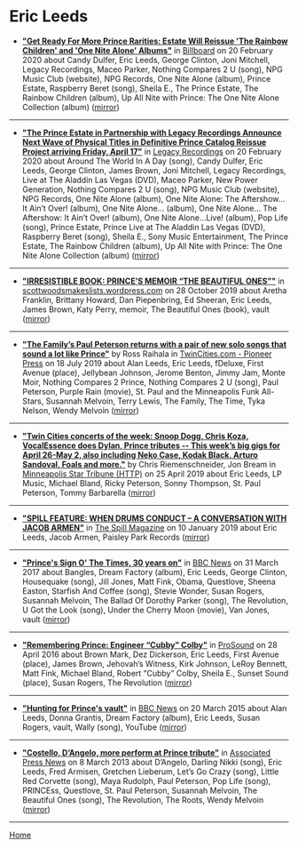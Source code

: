 # Eric Leeds

 - [**"Get Ready For More Prince Rarities: Estate Will Reissue 'The Rainbow Children' and 'One Nite Alone' Albums"**](https://www.billboard.com/articles/columns/rock/8551497/prince-estate-reissuing-live-early-2000s-studio-album) in [Billboard](https://www.billboard.com/) on 20 February 2020 about Candy Dulfer, Eric Leeds, George Clinton, Joni Mitchell, Legacy Recordings, Maceo Parker, Nothing Compares 2 U (song), NPG Music Club (website), NPG Records, One Nite Alone (album), Prince Estate, Raspberry Beret (song), Sheila E., The Prince Estate, The Rainbow Children (album), Up All Nite with Prince: The One Nite Alone Collection (album) ([mirror](https://web.archive.org/web/*/https://www.billboard.com/articles/columns/rock/8551497/prince-estate-reissuing-live-early-2000s-studio-album))

----

 - [**"The Prince Estate in Partnership with Legacy Recordings Announce Next Wave of Physical Titles in Definitive Prince Catalog Reissue Project arriving Friday, April 17"**](https://www.legacyrecordings.com/2020/02/20/the-prince-estate-in-partnership-with-legacy-recordings-announce-next-wave-of-physical-titles-in-definitive-prince-catalog-reissue-project-arriving-friday-april-17/) in [Legacy Recordings](https://www.legacyrecordings.com/) on 20 February 2020 about Around The World In A Day (song), Candy Dulfer, Eric Leeds, George Clinton, James Brown, Joni Mitchell, Legacy Recordings, Live at The Aladdin Las Vegas (DVD), Maceo Parker, New Power Generation, Nothing Compares 2 U (song), NPG Music Club (website), NPG Records, One Nite Alone (album), One Nite Alone: The Aftershow…It Ain’t Over! (album), One Nite Alone… (album), One Nite Alone… The Aftershow: It Ain’t Over! (album), One Nite Alone…Live! (album), Pop Life (song), Prince Estate, Prince Live at The Aladdin Las Vegas (DVD), Raspberry Beret (song), Sheila E., Sony Music Entertainment, The Prince Estate, The Rainbow Children (album), Up All Nite with Prince: The One Nite Alone Collection (album) ([mirror](https://web.archive.org/web/*/https://www.legacyrecordings.com/2020/02/20/the-prince-estate-in-partnership-with-legacy-recordings-announce-next-wave-of-physical-titles-in-definitive-prince-catalog-reissue-project-arriving-friday-april-17/))

----

 - [**"IRRESISTIBLE BOOK: PRINCE’S MEMOIR “THE BEAUTIFUL ONES”"**](https://scottwoodsmakeslists.wordpress.com/2019/10/27/irresistible-book-princes-memoir-the-beautiful-ones/) in [scottwoodsmakeslists.wordpress.com](https://scottwoodsmakeslists.wordpress.com/) on 28 October 2019 about Aretha Franklin, Brittany Howard, Dan Piepenbring, Ed Sheeran, Eric Leeds, James Brown, Katy Perry, memoir, The Beautiful Ones (book), vault ([mirror](https://web.archive.org/web/*/https://scottwoodsmakeslists.wordpress.com/2019/10/27/irresistible-book-princes-memoir-the-beautiful-ones/))

----

 - [**"The Family’s Paul Peterson returns with a pair of new solo songs that sound a lot like Prince"**](https://www.twincities.com/2019/07/18/the-familys-paul-peterson-returns-with-a-pair-of-new-solo-songs-that-sound-a-lot-like-prince/) by Ross Raihala in [TwinCities.com - Pioneer Press](https://www.twincities.com/) on 18 July 2019 about Alan Leeds, Eric Leeds, fDeluxe, First Avenue (place), Jellybean Johnson, Jerome Benton, Jimmy Jam, Monte Moir, Nothing Compares 2 Prince, Nothing Compares 2 U (song), Paul Peterson, Purple Rain (movie), St. Paul and the Minneapolis Funk All-Stars, Susannah Melvoin, Terry Lewis, The Family, The Time, Tyka Nelson, Wendy Melvoin ([mirror](https://web.archive.org/web/*/https://www.twincities.com/2019/07/18/the-familys-paul-peterson-returns-with-a-pair-of-new-solo-songs-that-sound-a-lot-like-prince/))

----

 - [**"Twin Cities concerts of the week: Snoop Dogg, Chris Koza, VocalEssence does Dylan, Prince tributes -- This week’s big gigs for April 26-May 2, also including Neko Case, Kodak Black, Arturo Sandoval, Foals and more."**](http://www.startribune.com/twin-cities-concerts-of-the-week-snoop-dogg-chris-koza-vocalessence-does-dylan-prince-tributes/509061512/) by Chris Riemenschneider, Jon Bream in [Minneapolis Star Tribune (HTTP)](http://www.startribune.com/) on 25 April 2019 about Eric Leeds, LP Music, Michael Bland, Ricky Peterson, Sonny Thompson, St. Paul Peterson, Tommy Barbarella ([mirror](https://web.archive.org/web/*/http://www.startribune.com/twin-cities-concerts-of-the-week-snoop-dogg-chris-koza-vocalessence-does-dylan-prince-tributes/509061512/))

----

 - [**"SPILL FEATURE: WHEN DRUMS CONDUCT – A CONVERSATION WITH JACOB ARMEN"**](http://spillmagazine.com/spill-feature-when-drums-conduct-a-conversation-with-jacob-armen/) in [The Spill Magazine](http://spillmagazine.com/) on 10 January 2019 about Eric Leeds, Jacob Armen, Paisley Park Records ([mirror](https://web.archive.org/web/*/http://spillmagazine.com/spill-feature-when-drums-conduct-a-conversation-with-jacob-armen/))

----

 - [**"Prince's Sign O' The Times, 30 years on"**](https://www.bbc.com/news/entertainment-arts-39441461) in [BBC News](https://www.bbc.com/news/) on 31 March 2017 about Bangles, Dream Factory (album), Eric Leeds, George Clinton, Housequake (song), Jill Jones, Matt Fink, Obama, Questlove, Sheena Easton, Starfish And Coffee (song), Stevie Wonder, Susan Rogers, Susannah Melvoin, The Ballad Of Dorothy Parker (song), The Revolution, U Got the Look (song), Under the Cherry Moon (movie), Van Jones, vault ([mirror](https://web.archive.org/web/*/https://www.bbc.com/news/entertainment-arts-39441461))

----

 - [**"Remembering Prince: Engineer “Cubby” Colby"**](https://www.prosoundnetwork.com/business/remembering-prince-engineer-cubby-colby) in [ProSound](https://www.prosoundnetwork.com/) on 28 April 2016 about Brown Mark, Dez Dickerson, Eric Leeds, First Avenue (place), James Brown, Jehovah’s Witness, Kirk Johnson, LeRoy Bennett, Matt Fink, Michael Bland, Robert “Cubby” Colby, Sheila E., Sunset Sound (place), Susan Rogers, The Revolution ([mirror](https://web.archive.org/web/*/https://www.prosoundnetwork.com/business/remembering-prince-engineer-cubby-colby))

----

 - [**"Hunting for Prince's vault"**](https://www.bbc.com/news/magazine-31962180) in [BBC News](https://www.bbc.com/news/) on 20 March 2015 about Alan Leeds, Donna Grantis, Dream Factory (album), Eric Leeds, Susan Rogers, vault, Wally (song), YouTube ([mirror](https://web.archive.org/web/*/https://www.bbc.com/news/magazine-31962180))

----

 - [**"Costello, D’Angelo, more perform at Prince tribute"**](https://apnews.com/f78be2e8ad1b4b7ebeb0c45b96f32081) in [Associated Press News](https://apnews.com/) on 8 March 2013 about D’Angelo, Darling Nikki (song), Eric Leeds, Fred Armisen, Gretchen Lieberum, Let’s Go Crazy (song), Little Red Corvette (song), Maya Rudolph, Paul Peterson, Pop Life (song), PRINCEss, Questlove, St. Paul Peterson, Susannah Melvoin, The Beautiful Ones (song), The Revolution, The Roots, Wendy Melvoin ([mirror](https://web.archive.org/web/*/https://apnews.com/f78be2e8ad1b4b7ebeb0c45b96f32081))

----

[Home](../)
